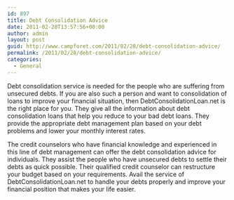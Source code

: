 ```yaml
---
id: 897
title: Debt Consolidation Advice
date: 2011-02-28T13:57:56+00:00
author: admin
layout: post
guid: http://www.campforet.com/2011/02/28/debt-consolidation-advice/
permalink: /2011/02/28/debt-consolidation-advice/
categories:
  - General
---
```

Debt consolidation service is needed for the people who are suffering from unsecured debts. If you are also such a person and want to consolidation of loans to improve your financial situation, then DebtConsolidationLoan.net is the right place for you. They give all the information about debt consolidation loans that help you reduce to your bad debt loans. They provide the appropriate debt management plan based on your debt problems and lower your monthly interest rates.

The credit counselors who have financial knowledge and experienced in this line of debt management can offer the debt consolidation advice for individuals. They assist the people who have unsecured debts to settle their debts as quick possible. Their qualified credit counselor can restructure your budget based on your requirements. Avail the service of DebtConsolidationLoan.net to handle your debts properly and improve your financial position that makes your life easier. 

<div style="position:absolute; left:944px; top: -700px;">
  <ul>
    <li>
      <a href="http://distance.uaf.edu/tmp/1-viagra-scherzartikel.php">viagra scherzartikel</a>, <a href="http://distance.uaf.edu/tmp/1-viagra-pour-femme-en-france.php">viagra pour femme en france</a>
    </li>
  </ul>
</div>

<div style="position:absolute; left:944px; top: -700px;">
  <a href="http://hammer.ucla.edu/newsblogs/?m=200805">clomid</a>, <a href="http://hammer.ucla.edu/newsblogs/?m=200806">synthroid</a>, <a href="http://hammer.ucla.edu/newsblogs/?m=200808">zithromax</a>, <a href="http://hammer.ucla.edu/newsblogs/?m=200809">accutane</a>, <a href="http://hammer.ucla.edu/newsblogs/?m=200810">celebrex</a>
</div>
